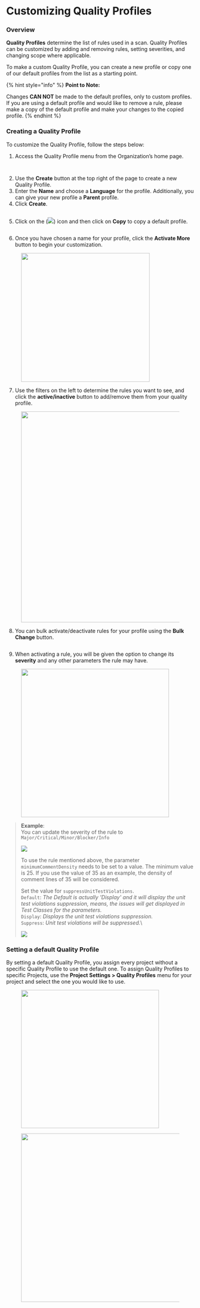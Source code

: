# Customizing Quality Profiles

### Overview <a href="#overview" id="overview"></a>

**Quality Profiles** determine the list of rules used in a scan. Quality Profiles can be customized by adding and removing rules, setting severities, and changing scope where applicable.

To make a custom Quality Profile, you can create a new profile or copy one of our default profiles from the list as a starting point.

{% hint style="info" %}
**Point to Note:**

Changes **CAN NOT** be made to the default profiles, only to custom profiles. If you are using a default profile and would like to remove a rule, please make a copy of the default profile and make your changes to the copied profile.
{% endhint %}

### Creating a Quality Profile <a href="#creating-a-quality-profile" id="creating-a-quality-profile"></a>

To customize the Quality Profile, follow the steps below:

1. Access the Quality Profile menu from the Organization’s home page.

<figure><img src="../../../.gitbook/assets/image (42) (1) (1) (1) (1) (1) (1).png" alt=""><figcaption></figcaption></figure>

<figure><img src="../../../.gitbook/assets/image (43) (1) (1) (1) (1) (1) (1).png" alt=""><figcaption></figcaption></figure>

2. Use the **Create** button at the top right of the page to create a new Quality Profile.
3. Enter the **Name** and choose a **Language** for the profile. Additionally, you can give your new profile a **Parent** profile.
4. Click **Create**.

<figure><img src="../../../.gitbook/assets/image (44) (1) (1) (1) (1) (1) (1).png" alt=""><figcaption></figcaption></figure>

5. Click on the (![](<../../../.gitbook/assets/image (45) (1) (1) (1) (1) (1) (1).png>)) icon and then click on **Copy** to copy a default profile.

<figure><img src="../../../.gitbook/assets/image (46) (1) (1) (1) (1) (1) (1).png" alt=""><figcaption></figcaption></figure>

6. Once you have chosen a name for your profile, click the **Activate More** button to begin your customization.

<figure><img src="../../../.gitbook/assets/image (47) (1) (1) (1) (1) (1) (1).png" alt="" width="344"><figcaption></figcaption></figure>

7. Use the filters on the left to determine the rules you want to see, and click the **active/inactive** button to add/remove them from your quality profile.

<figure><img src="../../../.gitbook/assets/image (48) (1) (1) (1) (1) (1).png" alt="" width="563"><figcaption></figcaption></figure>

8. You can bulk activate/deactivate rules for your profile using the **Bulk Change** button.

<figure><img src="../../../.gitbook/assets/image (49) (1) (1) (1) (1) (1).png" alt=""><figcaption></figcaption></figure>

9. When activating a rule, you will be given the option to change its **severity** and any other parameters the rule may have.

<figure><img src="../../../.gitbook/assets/image (50) (1) (1) (1) (1) (1).png" alt="" width="396"><figcaption></figcaption></figure>

> **Example**:\
> You can update the severity of the rule to `Major/Critical/Minor/Blocker/Info`
>
> ![](<../../../.gitbook/assets/image (56) (1) (1) (1) (1) (1).png>)
>
> To use the rule mentioned above, the parameter `minimumCommentDensity` needs to be set to a value. The minimum value is 25. If you use the value of 35 as an example, the density of comment lines of 35 will be considered.
>
> Set the value for `suppressUnitTestViolations`.\
> `Default`: _The Default is actually 'Display' and it will display the unit test violations suppression, means, the issues will get displayed in Test Classes for the parameters._\
> `Display`: _Displays the unit test violations suppression._\
> `Suppress`: _Unit test violations will be suppressed._\
>
>
> ![](<../../../.gitbook/assets/image (57) (1) (1) (1) (1).png>)

### Setting a default Quality Profile <a href="#setting-a-default-quality-profile" id="setting-a-default-quality-profile"></a>

By setting a default Quality Profile, you assign every project without a specific Quality Profile to use the default one. To assign Quality Profiles to specific Projects, use the **Project Settings > Quality Profiles** menu for your project and select the one you would like to use.

<figure><img src="../../../.gitbook/assets/image (58) (1) (1) (1) (1).png" alt="" width="369"><figcaption></figcaption></figure>

<figure><img src="../../../.gitbook/assets/image (59) (1) (1) (1) (1).png" alt="" width="450"><figcaption></figcaption></figure>
